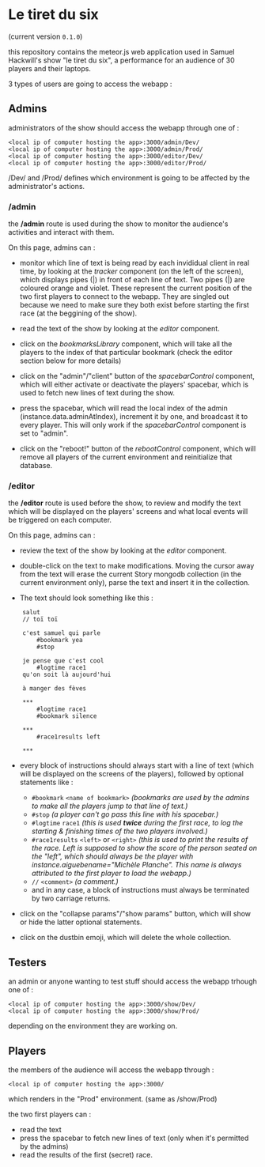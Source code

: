 # Le tiret du six

(current version ```0.1.0```)

this repository contains the meteor.js web application used in Samuel Hackwill's show "le tiret du six", a performance for an audience of 30 players and their laptops.

3 types of users are going to access the webapp :

## Admins

administrators of the show should access the webapp through one of :

    <local ip of computer hosting the app>:3000/admin/Dev/
    <local ip of computer hosting the app>:3000/admin/Prod/
    <local ip of computer hosting the app>:3000/editor/Dev/
    <local ip of computer hosting the app>:3000/editor/Prod/

/Dev/ and /Prod/ defines which environment is going to be affected by the administrator's actions.

### /admin
the **/admin** route is used during the show to monitor the audience's activities and interact with them.

On this page, admins can :
- monitor which line of text is being read by each invididual client in real time, by looking at the *tracker* component (on the left of the screen), which displays pipes (|) in front of each line of text. Two pipes (|) are coloured orange and violet. These represent the current position of the two first players to connect to the webapp. They are singled out because we need to make sure they both exist before starting the first race (at the beggining of the show).

- read the text of the show by looking at the *editor* component.

- click on the *bookmarksLibrary* component, which will take all the players to the index of that particular bookmark (check the editor section below for more details)

- click on the "admin"/"client" button of the *spacebarControl* component, which will either activate or deactivate the players' spacebar, which is used to fetch new lines of text during the show.
- press the spacebar, which will read the local index of the admin (instance.data.adminAtIndex), increment it by one, and broadcast it to every player. This will only work if the *spacebarControl* component is set to "admin".

- click on the "reboot!" button of the *rebootControl* component, which will remove all players of the current environment and reinitialize that database.

### /editor
the **/editor** route is used before the show, to review and modify the text which will be displayed on the players' screens and what local events will be triggered on each computer.

On this page, admins can :
- review the text of the show by looking at the *editor* component.

- double-click on the text to make modifications. Moving the cursor away from the text will erase the current Story mongodb collection (in the current environment only), parse the text and insert it in the collection. 

- The text should look something like this :

```
    salut 
    // toï toï

    c'est samuel qui parle
        #bookmark yea
        #stop

    je pense que c'est cool
        #logtime race1 
    qu'on soit là aujourd'hui

    à manger des fèves

    ***
        #logtime race1 
        #bookmark silence

    ***
        #race1results left

    ***
```

- every block of instructions should always start with a line of text (which will be displayed on the screens of the players), followed by optional statements like :
  - ```#bookmark``` ```<name of bookmark>``` *(bookmarks are used by the admins to make all the players jump to that line of text.)*
  - ```#stop``` *(a player can't go pass this line with his spacebar.)*
  - ```#logtime``` ```race1``` *(this is used **twice** during the first race, to log the starting & finishing times of the two players involved.)*
  - ```#race1results``` ```<left>``` or ```<right>``` *(this is used to print the results of the race. Left is supposed to show the score of the person seated on the "left", which should always be the player with instance.aiguebename="Michèle Planche". This name is always attributed to the first player to load the webapp.)* 
  - ```//``` ```<comment>``` *(a comment.)*
  - and in any case, a block of instructions must always be terminated by two carriage returns.

- click on the "collapse params"/"show params" button, which will show or hide the latter optional statements.

- click on the dustbin emoji, which will delete the whole collection.


## Testers

an admin or anyone wanting to test stuff should access the webapp trhough one of :

    <local ip of computer hosting the app>:3000/show/Dev/
    <local ip of computer hosting the app>:3000/show/Prod/

depending on the environment they are working on.


## Players

the members of the audience will access the webapp through :

    <local ip of computer hosting the app>:3000/

which renders in the "Prod" environment. (same as /show/Prod)

the two first players can :
- read the text
- press the spacebar to fetch new lines of text (only when it's permitted by the admins)
- read the results of the first (secret) race.

